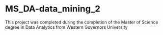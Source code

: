 # MS_DA-data_mining_2
This project was completed during the completion of the Master of Science degree in Data Analytics from Western Governors University
